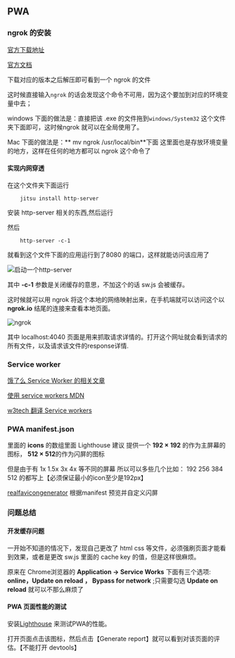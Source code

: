 ## PWA

### ngrok 的安装

[官方下载地址](https://ngrok.com/) 

[官方文档](https://ngrok.com/docs)


下载对应的版本之后解压即可看到一个 ngrok 的文件

这时候直接输入``ngrok`` 的话会发现这个命令不可用，因为这个要加到对应的环境变量中去；

windows 下面的做法是：直接把该 .exe 的文件拖到``windows/System32`` 这个文件夹下面即可，这时候ngrok 就可以在全局使用了。

Mac 下面的做法是：** mv ngrok /usr/local/bin**下面 这里面也是存放环境变量的地方，这样在任何的地方都可以 ngrok 这个命令了


#### 实现内网穿透

在这个文件夹下面运行

```
	jitsu install http-server
```
 
安装 http-server 相关的东西,然后运行

然后 

```
	http-server -c-1 
```

就看到这个文件下面的应用运行到了8080 的端口，这样就能访问该应用了

![启动一个http-server](http://7xlqb6.com1.z0.glb.clouddn.com/http-server)

其中 **-c-1** 参数是关闭缓存的意思，不加这个的话 sw.js 会被缓存。 


这时候就可以用 ngrok 将这个本地的网络映射出来，在手机端就可以访问这个以**ngrok.io** 结尾的连接来查看本地页面。

![ngrok](http://7xlqb6.com1.z0.glb.clouddn.com/ngrok)

其中 localhost:4040 页面是用来抓取请求详情的。打开这个网址就会看到请求的所有文件，以及请求该文件的response详情.


### Service  worker 

[饿了么 Service Worker 的相关文章](https://zhuanlan.zhihu.com/p/25524382)

[使用 service workers MDN](https://developer.mozilla.org/zh-CN/docs/Web/API/Service_Worker_API/Using_Service_Workers)

[w3tech 翻译 Service workers](https://www.w3ctech.com/topic/866)

### PWA manifest.json

里面的 **icons** 的数组里面 Lighthouse 建议 提供一个 **192 × 192** 的作为主屏幕的图标， **512 × 512**的作为闪屏的图标

但是由于有 1x 1.5x 3x 4x 等不同的屏幕 所以可以多些几个比如： 192 256 384 512 的都写上【必须保证最小的icon至少是192px】

[realfavicongenerator](http://realfavicongenerator.net/) 根据manifest 预览并自定义闪屏


### 问题总结

#### 开发缓存问题

一开始不知道的情况下，发现自己更改了 html css 等文件，必须强刷页面才能看到效果，或者是更改 sw.js 里面的 cache key 的值，但是这样很麻烦。

原来在 Chrome浏览器的 **Application -> Service Works** 下面有三个选项: **online，Update on reload ， Bypass for network** ;只需要勾选 **Update on reload**  就可以不那么麻烦了

#### PWA 页面性能的测试

安装[Lighthouse](https://chrome.google.com/webstore/detail/lighthouse/blipmdconlkpinefehnmjammfjpmpbjk?utm_source=chrome-ntp-icon) 来测试PWA的性能。

打开页面点击该图标，然后点击【Generate report】就可以看到对该页面的评估。【不能打开 devtools】

